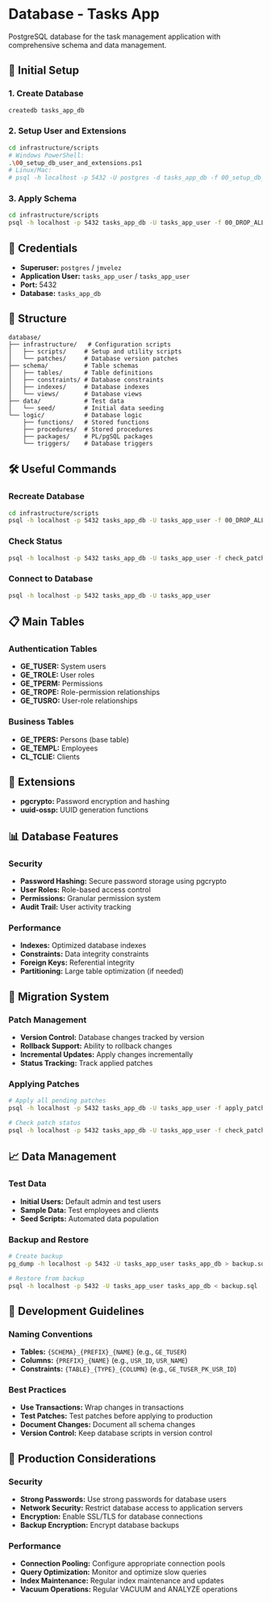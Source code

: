 # Database - Tasks App

PostgreSQL database for the task management application with comprehensive schema and data management.

## 🚀 Initial Setup

### 1. Create Database
```bash
createdb tasks_app_db
```

### 2. Setup User and Extensions
```bash
cd infrastructure/scripts
# Windows PowerShell:
.\00_setup_db_user_and_extensions.ps1
# Linux/Mac:
# psql -h localhost -p 5432 -U postgres -d tasks_app_db -f 00_setup_db_user_and_extensions.sql
```

### 3. Apply Schema
```bash
cd infrastructure/scripts
psql -h localhost -p 5432 tasks_app_db -U tasks_app_user -f 00_DROP_ALL.sql && psql -h localhost -p 5432 tasks_app_db -U tasks_app_user -f apply_patches.sql
```

## 🔧 Credentials

- **Superuser:** `postgres` / `jmvelez`
- **Application User:** `tasks_app_user` / `tasks_app_user`
- **Port:** 5432
- **Database:** `tasks_app_db`

## 📁 Structure

```
database/
├── infrastructure/   # Configuration scripts
│   ├── scripts/     # Setup and utility scripts
│   └── patches/     # Database version patches
├── schema/          # Table schemas
│   ├── tables/      # Table definitions
│   ├── constraints/ # Database constraints
│   ├── indexes/     # Database indexes
│   └── views/       # Database views
├── data/            # Test data
│   └── seed/        # Initial data seeding
└── logic/           # Database logic
    ├── functions/   # Stored functions
    ├── procedures/  # Stored procedures
    ├── packages/    # PL/pgSQL packages
    └── triggers/    # Database triggers
```

## 🛠️ Useful Commands

### Recreate Database
```bash
cd infrastructure/scripts
psql -h localhost -p 5432 tasks_app_db -U tasks_app_user -f 00_DROP_ALL.sql && psql -h localhost -p 5432 tasks_app_db -U tasks_app_user -f apply_patches.sql
```

### Check Status
```bash
psql -h localhost -p 5432 tasks_app_db -U tasks_app_user -f check_patch_status.sql
```

### Connect to Database
```bash
psql -h localhost -p 5432 tasks_app_db -U tasks_app_user
```

## 📋 Main Tables

### Authentication Tables
- **GE_TUSER:** System users
- **GE_TROLE:** User roles
- **GE_TPERM:** Permissions
- **GE_TROPE:** Role-permission relationships
- **GE_TUSRO:** User-role relationships

### Business Tables
- **GE_TPERS:** Persons (base table)
- **GE_TEMPL:** Employees
- **CL_TCLIE:** Clients

## 🔐 Extensions

- **pgcrypto:** Password encryption and hashing
- **uuid-ossp:** UUID generation functions

## 📊 Database Features

### Security
- **Password Hashing:** Secure password storage using pgcrypto
- **User Roles:** Role-based access control
- **Permissions:** Granular permission system
- **Audit Trail:** User activity tracking

### Performance
- **Indexes:** Optimized database indexes
- **Constraints:** Data integrity constraints
- **Foreign Keys:** Referential integrity
- **Partitioning:** Large table optimization (if needed)

## 🔄 Migration System

### Patch Management
- **Version Control:** Database changes tracked by version
- **Rollback Support:** Ability to rollback changes
- **Incremental Updates:** Apply changes incrementally
- **Status Tracking:** Track applied patches

### Applying Patches
```bash
# Apply all pending patches
psql -h localhost -p 5432 tasks_app_db -U tasks_app_user -f apply_patches.sql

# Check patch status
psql -h localhost -p 5432 tasks_app_db -U tasks_app_user -f check_patch_status.sql
```

## 📈 Data Management

### Test Data
- **Initial Users:** Default admin and test users
- **Sample Data:** Test employees and clients
- **Seed Scripts:** Automated data population

### Backup and Restore
```bash
# Create backup
pg_dump -h localhost -p 5432 -U tasks_app_user tasks_app_db > backup.sql

# Restore from backup
psql -h localhost -p 5432 -U tasks_app_user tasks_app_db < backup.sql
```

## 🔧 Development Guidelines

### Naming Conventions
- **Tables:** `{SCHEMA}_{PREFIX}_{NAME}` (e.g., `GE_TUSER`)
- **Columns:** `{PREFIX}_{NAME}` (e.g., `USR_ID`, `USR_NAME`)
- **Constraints:** `{TABLE}_{TYPE}_{COLUMN}` (e.g., `GE_TUSER_PK_USR_ID`)

### Best Practices
- **Use Transactions:** Wrap changes in transactions
- **Test Patches:** Test patches before applying to production
- **Document Changes:** Document all schema changes
- **Version Control:** Keep database scripts in version control

## 🚀 Production Considerations

### Security
- **Strong Passwords:** Use strong passwords for database users
- **Network Security:** Restrict database access to application servers
- **Encryption:** Enable SSL/TLS for database connections
- **Backup Encryption:** Encrypt database backups

### Performance
- **Connection Pooling:** Configure appropriate connection pools
- **Query Optimization:** Monitor and optimize slow queries
- **Index Maintenance:** Regular index maintenance and updates
- **Vacuum Operations:** Regular VACUUM and ANALYZE operations 